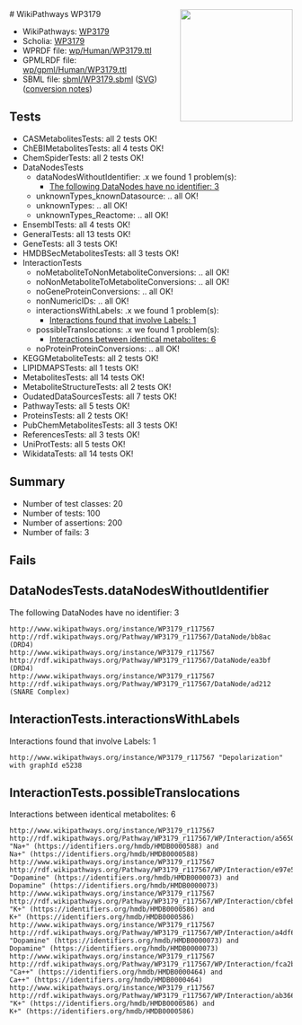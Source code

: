 <img style="float: right; width: 200px" src="../logo.png" />
# WikiPathways WP3179

* WikiPathways: [WP3179](https://identifiers.org/wikipathways:WP3179)
* Scholia: [WP3179](https://scholia.toolforge.org/wikipathways/WP3179)
* WPRDF file: [wp/Human/WP3179.ttl](../wp/Human/WP3179.ttl)
* GPMLRDF file: [wp/gpml/Human/WP3179.ttl](../wp/gpml/Human/WP3179.ttl)
* SBML file: [sbml/WP3179.sbml](../sbml/WP3179.sbml) ([SVG](../sbml/WP3179.svg)) ([conversion notes](../sbml/WP3179.txt))

## Tests
* CASMetabolitesTests: all 2 tests OK!
* ChEBIMetabolitesTests: all 4 tests OK!
* ChemSpiderTests: all 2 tests OK!
* DataNodesTests
    * dataNodesWithoutIdentifier: .x we found 1 problem(s):
        * [The following DataNodes have no identifier: 3](#d2d32fa2)
    * unknownTypes_knownDatasource: .. all OK!
    * unknownTypes: .. all OK!
    * unknownTypes_Reactome: .. all OK!
* EnsemblTests: all 4 tests OK!
* GeneralTests: all 13 tests OK!
* GeneTests: all 3 tests OK!
* HMDBSecMetabolitesTests: all 3 tests OK!
* InteractionTests
    * noMetaboliteToNonMetaboliteConversions: .. all OK!
    * noNonMetaboliteToMetaboliteConversions: .. all OK!
    * noGeneProteinConversions: .. all OK!
    * nonNumericIDs: .. all OK!
    * interactionsWithLabels: .x we found 1 problem(s):
        * [Interactions found that involve Labels: 1](#630d2678)
    * possibleTranslocations: .x we found 1 problem(s):
        * [Interactions between identical metabolites: 6](#d59038c9)
    * noProteinProteinConversions: .. all OK!
* KEGGMetaboliteTests: all 2 tests OK!
* LIPIDMAPSTests: all 1 tests OK!
* MetabolitesTests: all 14 tests OK!
* MetaboliteStructureTests: all 2 tests OK!
* OudatedDataSourcesTests: all 7 tests OK!
* PathwayTests: all 5 tests OK!
* ProteinsTests: all 2 tests OK!
* PubChemMetabolitesTests: all 3 tests OK!
* ReferencesTests: all 3 tests OK!
* UniProtTests: all 5 tests OK!
* WikidataTests: all 14 tests OK!


## Summary

* Number of test classes: 20
* Number of tests: 100
* Number of assertions: 200
* Number of fails: 3

## Fails

<a name="d2d32fa2" />

## DataNodesTests.dataNodesWithoutIdentifier

The following DataNodes have no identifier: 3
```
http://www.wikipathways.org/instance/WP3179_r117567 http://rdf.wikipathways.org/Pathway/WP3179_r117567/DataNode/bb8ac (DRD4)
http://www.wikipathways.org/instance/WP3179_r117567 http://rdf.wikipathways.org/Pathway/WP3179_r117567/DataNode/ea3bf (DRD4)
http://www.wikipathways.org/instance/WP3179_r117567 http://rdf.wikipathways.org/Pathway/WP3179_r117567/DataNode/ad212 (SNARE Complex)
```

<a name="630d2678" />

## InteractionTests.interactionsWithLabels

Interactions found that involve Labels: 1
```
http://www.wikipathways.org/instance/WP3179_r117567 "Depolarization" with graphId e5238
```

<a name="d59038c9" />

## InteractionTests.possibleTranslocations

Interactions between identical metabolites: 6
```
http://www.wikipathways.org/instance/WP3179_r117567 http://rdf.wikipathways.org/Pathway/WP3179_r117567/WP/Interaction/a5650 "Na+" (https://identifiers.org/hmdb/HMDB0000588) and 
Na+" (https://identifiers.org/hmdb/HMDB0000588)
http://www.wikipathways.org/instance/WP3179_r117567 http://rdf.wikipathways.org/Pathway/WP3179_r117567/WP/Interaction/e97e5 "Dopamine" (https://identifiers.org/hmdb/HMDB0000073) and 
Dopamine" (https://identifiers.org/hmdb/HMDB0000073)
http://www.wikipathways.org/instance/WP3179_r117567 http://rdf.wikipathways.org/Pathway/WP3179_r117567/WP/Interaction/cbfeb "K+" (https://identifiers.org/hmdb/HMDB0000586) and 
K+" (https://identifiers.org/hmdb/HMDB0000586)
http://www.wikipathways.org/instance/WP3179_r117567 http://rdf.wikipathways.org/Pathway/WP3179_r117567/WP/Interaction/a4df6 "Dopamine" (https://identifiers.org/hmdb/HMDB0000073) and 
Dopamine" (https://identifiers.org/hmdb/HMDB0000073)
http://www.wikipathways.org/instance/WP3179_r117567 http://rdf.wikipathways.org/Pathway/WP3179_r117567/WP/Interaction/fca2b "Ca++" (https://identifiers.org/hmdb/HMDB0000464) and 
Ca++" (https://identifiers.org/hmdb/HMDB0000464)
http://www.wikipathways.org/instance/WP3179_r117567 http://rdf.wikipathways.org/Pathway/WP3179_r117567/WP/Interaction/ab366 "K+" (https://identifiers.org/hmdb/HMDB0000586) and 
K+" (https://identifiers.org/hmdb/HMDB0000586)
```

